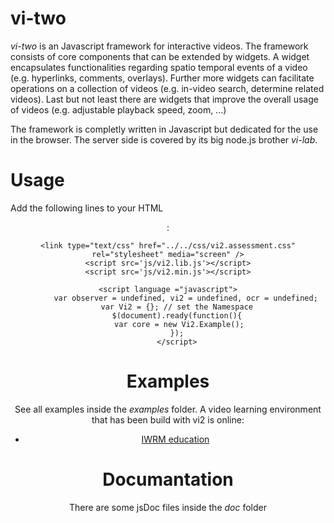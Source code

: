 # vi-two
*vi-two* is an Javascript framework for interactive videos. The framework consists of core components that can be extended by widgets. A widget encapsulates functionalities regarding spatio temporal events of a video (e.g. hyperlinks, comments, overlays). Further more widgets can facilitate operations on a collection of videos (e.g. in-video search, determine related videos). Last but not least there are widgets that improve the overall usage of videos (e.g. adjustable playback speed, zoom, ...)

The framework is completly written in Javascript but dedicated for the use in the browser. The server side is covered by its big node.js brother *vi-lab*.

# Usage
Add the following lines to your HTML <header>:

	<link type="text/css" href="../../css/vi2.assessment.css" rel="stylesheet" media="screen" />
	<script src='js/vi2.lib.js'></script>
	<script src='js/vi2.min.js'></script>
	
	<script language ="javascript">
			var observer = undefined, vi2 = undefined, ocr = undefined;
		var Vi2 = {}; // set the Namespace
		$(document).ready(function(){
			var core = new Vi2.Example();	
		});
		</script>

# Examples
See all examples inside the *examples* folder. A video learning environment that has been build with vi2 is online:

* [IWRM education](http://www.iwrm-education.de/)

# Documantation
There are some jsDoc files inside the *doc* folder


